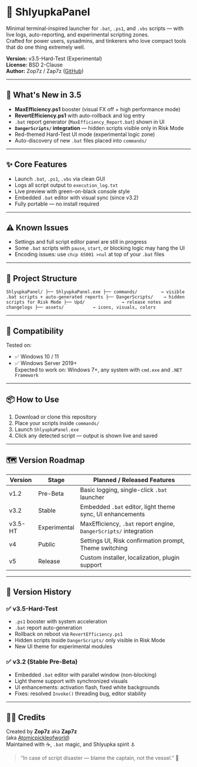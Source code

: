 # 🛶 ShlyupkaPanel

Minimal terminal-inspired launcher for `.bat`, `.ps1`, and `.vbs` scripts — with live logs, auto-reporting, and experimental scripting zones.  
Crafted for power users, sysadmins, and tinkerers who love compact tools that do one thing extremely well.

**Version:** v3.5-Hard-Test (Experimental)  
**License:** BSD 2-Clause  
**Author:** Zop7z / Zap7z ([GitHub](https://github.com/Atomicpickleofworld))

---

## 🚀 What's New in 3.5

- **MaxEfficiency.ps1** booster (visual FX off + high performance mode)
- **RevertEfficiency.ps1** with auto-rollback and log entry
- `.bat` report generator (`MaxEfficiency_Report.bat`) shown in UI
- **`DangerScripts/` integration** — hidden scripts visible only in Risk Mode
- Red-themed Hard-Test UI mode (experimental logic zone)
- Auto-discovery of new `.bat` files placed into `commands/`

---

## ✨ Core Features

- Launch `.bat`, `.ps1`, `.vbs` via clean GUI  
- Logs all script output to `execution_log.txt`  
- Live preview with green-on-black console style  
- Embedded `.bat` editor with visual sync (since v3.2)  
- Fully portable — no install required

---

## ⚠️ Known Issues

- Settings and full script editor panel are still in progress  
- Some `.bat` scripts with `pause`, `start`, or blocking logic may hang the UI  
- Encoding issues: use `chcp 65001 >nul` at top of your `.bat` files

---

## 📁 Project Structure

`
ShlyupkaPanel/
├── ShlyupkaPanel.exe
├── commands/         → visible .bat scripts + auto-generated reports
├── DangerScripts/    → hidden scripts for Risk Mode
├── Upd/              → release notes and changelogs
├── assets/           → icons, visuals, colors
`

---

## 🧪 Compatibility

Tested on:

- ✅ Windows 10 / 11  
- ✅ Windows Server 2019+  
Expected to work on: Windows 7+, any system with `cmd.exe` and `.NET Framework`

---

## 📦 How to Use

1. Download or clone this repository  
2. Place your scripts inside `commands/`  
3. Launch `ShlyupkaPanel.exe`  
4. Click any detected script — output is shown live and saved

---

## 🗺️ Version Roadmap

| Version  | Stage        | Planned / Released Features                                         |
|----------|--------------|----------------------------------------------------------------------|
| v1.2     | Pre-Beta     | Basic logging, single-click `.bat` launcher                         |
| v3.2     | Stable        | Embedded `.bat` editor, light theme sync, UI enhancements           |
| v3.5-HT  | Experimental | MaxEfficiency, `.bat` report engine, `DangerScripts/` integration   |
| v4       | Public       | Settings UI, Risk confirmation prompt, Theme switching              |
| v5       | Release      | Custom installer, localization, plugin support                     |

---

## 📘 Version History

### ✅ v3.5-Hard-Test

- `.ps1` booster with system acceleration  
- `.bat` report auto-generation  
- Rollback on reboot via `RevertEfficiency.ps1`  
- Hidden scripts inside `DangerScripts/` only visible in Risk Mode  
- New UI theme for experimental modules

### ✅ v3.2 (Stable Pre-Beta)

- Embedded `.bat` editor with parallel window (non-blocking)  
- Light theme support with synchronized visuals  
- UI enhancements: activation flash, fixed white backgrounds  
- Fixes: resolved `Invoke()` threading bug, editor stability

---

## 👨‍💻 Credits

Created by **Zop7z** aka **Zap7z**  
(aka [Atomicpickleofworld](https://github.com/Atomicpickleofworld))  
Maintained with ☕, `.bat` magic, and Shlyupka spirit ⚓

> “In case of script disaster — blame the captain, not the vessel.” 🛶
